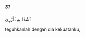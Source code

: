 ##### 31

<span class="ayah">ٱشْدُدْ بِهِۦٓ أَزْرِى</span>

<span class="ayah_translation">teguhkanlah dengan dia kekuatanku,</span>

